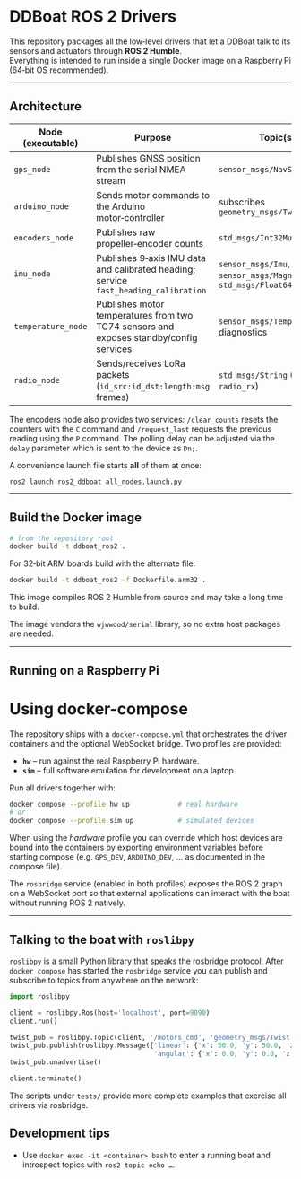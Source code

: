 # DDBoat ROS 2 Drivers

This repository packages all the low‑level drivers that let a DDBoat talk to its
sensors and actuators through **ROS 2 Humble**.  
Everything is intended to run inside a single Docker image on a Raspberry Pi
(64‑bit OS recommended).

---

## Architecture

| Node (executable) | Purpose | Topic(s) |
|-------------------|---------|----------|
| `gps_node`        | Publishes GNSS position from the serial NMEA stream | `sensor_msgs/NavSatFix` |
| `arduino_node`    | Sends motor commands to the Arduino motor‑controller | subscribes `geometry_msgs/Twist` |
| `encoders_node`   | Publishes raw propeller‑encoder counts | `std_msgs/Int32MultiArray` |
| `imu_node`        | Publishes 9‑axis IMU data and calibrated heading; service `fast_heading_calibration` | `sensor_msgs/Imu`, `sensor_msgs/MagneticField`, `std_msgs/Float64` |
| `temperature_node`| Publishes motor temperatures from two TC74 sensors and exposes standby/config services | `sensor_msgs/Temperature`, diagnostics |
| `radio_node`      | Sends/receives LoRa packets (`id_src:id_dst:length:msg` frames) | `std_msgs/String` (`radio_tx`, `radio_rx`) |

The encoders node also provides two services:
`/clear_counts` resets the counters with the `C` command and `/request_last`
requests the previous reading using the `P` command. The polling delay can be
adjusted via the `delay` parameter which is sent to the device as `Dn;`.

A convenience launch file starts **all** of them at once:

```
ros2 launch ros2_ddboat all_nodes.launch.py
```

---

## Build the Docker image

```bash
# from the repository root
docker build -t ddboat_ros2 .
```

For 32‑bit ARM boards build with the alternate file:

```bash
docker build -t ddboat_ros2 -f Dockerfile.arm32 .
```
This image compiles ROS 2 Humble from source and may take a long time to build.

The image vendors the `wjwwood/serial` library, so no extra host packages are
needed.

---

## Running on a Raspberry Pi

# Using docker-compose

The repository ships with a `docker-compose.yml` that orchestrates the driver
containers and the optional WebSocket bridge.  Two profiles are provided:

* **`hw`** – run against the real Raspberry Pi hardware.
* **`sim`** – full software emulation for development on a laptop.

Run all drivers together with:

```bash
docker compose --profile hw up            # real hardware
# or
docker compose --profile sim up           # simulated devices
```

When using the *hardware* profile you can override which host devices are bound
into the containers by exporting environment variables before starting compose
(e.g. `GPS_DEV`, `ARDUINO_DEV`, … as documented in the compose file).

The `rosbridge` service (enabled in both profiles) exposes the ROS 2 graph on a
WebSocket port so that external applications can interact with the boat without
running ROS 2 natively.

---

## Talking to the boat with `roslibpy`

`roslibpy` is a small Python library that speaks the rosbridge protocol.  After
`docker compose` has started the `rosbridge` service you can publish and
subscribe to topics from anywhere on the network:

```python
import roslibpy

client = roslibpy.Ros(host='localhost', port=9090)
client.run()

twist_pub = roslibpy.Topic(client, '/motors_cmd', 'geometry_msgs/Twist')
twist_pub.publish(roslibpy.Message({'linear': {'x': 50.0, 'y': 50.0, 'z': 0.0},
                                    'angular': {'x': 0.0, 'y': 0.0, 'z': 0.0}}))
twist_pub.unadvertise()

client.terminate()
```

The scripts under `tests/` provide more complete examples that exercise all
drivers via rosbridge.

## Development tips

* Use `docker exec -it <container> bash` to enter a running boat and introspect
  topics with `ros2 topic echo …`.
